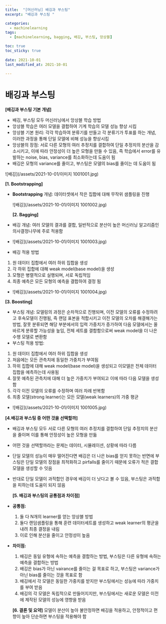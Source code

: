 ```yaml
---
title:  "[머신러닝] 배깅과 부스팅"
excerpt: "배깅과 부스팅 "

categories:
  - machinelearning
tags:
  - [machinelearning, bagging, 배깅, 부스팅, 앙상블]

toc: true
toc_sticky: true
 
date: 2021-10-01
last_modified_at: 2021-10-01

---
```





# 배깅과 부스팅

**[배깅과 부스팅 기본 개념]**

- 배깅, 부스팅 모두 머신러닝에서 앙상블 학습 방법
- 앙상블 학습은 여러 모델을 결합하여 기계 학습의 모델 성능 향상 시킴
- 앙상블 기본 원리: 각각 학습하여 분류기를 만들고 각 분류기가 투표를 하는 개념, 이러한 과정을 통해 단일 모델에 비해 성능을 향상시킴
- 앙상블의 장점: 서로 다른 모형의 여러 추정치를 결합하여 단일 추정치의 분산을 감소시키고, 이에 따라 안정성이 더 높은 모형을 만들 수 있음, 즉 학습에서 error를 유발하는 noise, bias, variance를 최소화하는데 도움이 됨
- 배깅은 모형의 variance를 줄이고, 부스팅은 모델의 bias를 줄이는 데 도움이 됨

![배깅](/assets/2021-10-01/이미지 1001001.jpg)

**[1. Bootstrapping]**

- **Bootstrapping** 개념: 데이터셋에서 작은 집합에 대해 무작위 샘플링을 진행

  ![배깅](/assets/2021-10-01/이미지 1001002.jpg)

  **[2. Bagging]**

- 배깅 개념: 여러 모델의 결과를 결합, 일반적으로 분산이 높은 머신러닝 알고리즘인 의사결정나무에 주로 적용함
- ![배깅](/assets/2021-10-01/이미지 1001003.jpg)

- 배깅 적용 방법
1) 원 데이터 집합에서 여러 하위 집합을 생성
2) 각 하위 집합에 대해 weak model(base model)을 생성
3) 모형은 병렬적으로 실행되며, 서로 독립적임
4) 최종 예측은 모든 모형의 예측을 결합하여 결정 됨
- ![배깅](/assets/2021-10-01/이미지 1001004.jpg)

**[3. Boosting]**

- 부스팅 개념: 모델링의 과정은 순차적으로 진행되며, 이전 모델의 오류를 수정하려고 후속모델이 진행됨, 즉 랜덤 표본을 적합시키고 이전 모델의 오차를 해결해가는 방법, 잘못 분류되면 해당 부분에서의 입력 가중치가 증가하여 다음 모델에서는 올바르게 분류할 가능성을 높임, 전체 세트를 결합함으로써 weak model을 더 나은 수행 모델로 변환함
- 부스팅 적용 방법:
1) 원 데이터 집합에서 여러 하위 집합을 생성
2) 처음에는 모든 관측치에 동일한 가중치가 부여됨
3) 하위 집합에 대해 weak model(base model)을 생성되고 이모델은 전체 데이터 집합을 예측하는데 사용됨
3) 잘못 예측된 관측치에 대해 더 높은 가중치가 부여되고 이에 따라 다음 모델을 생성함
4) 각각 이전 모델의 오류를 수정하며 여러 차례 반복함
5) 최종 모델(strong learner)는 모든 모델(weak learners)의 가중 평균
- ![배깅](/assets/2021-10-01/이미지 1001005.jpg)

**[4.배깅과 부스팅 중 어떤 것을 선택할까]**

- 배깅과 부스팅 모두 서로 다른 모형의 여러 추정치를 결합하여 단일 추정치의 분산을 줄이며 이를 통해 안정성이 높은 모형을 만듦

- 어떤 것을 선택할까라는 문제는 데이터, 시뮬레이션, 상황에 따라 다름

- 단일 모델의 성능이 매우 떨어진다면 배깅은 더 나은 bias를 얻지 못하는 반면에 부스팅은 단일 모델의 장점을 최적화하고 pirfalls를 줄이기 때문에 오류가 적은 결합 모델을 생성할 수 잇음

- 반대로 단일 모델이 과적합인 경우에 배깅이 더 낫다고 볼 수 있음, 부스팅은 과적합을 피하는데 도움이 되지 않음

  **[5. 배깅과 부스팅의 공통점과 차이점]**
- **공통점:** 

  1) 둘 다 N개의 learner를 얻는 앙상블 방법
  2) 둘다 랜덤샘플링을 통해 훈련 데이터세트를 생성하고 weak learner의 평균을 내려 최종 결정을 내림
  3) 이로 인해 분산을 줄이고 안정성이 높음

- **차이점:** 
  1) 배깅은 동일 유형에 속하는 예측을 결합하는 방법, 부스팅은 다른 유형에 속하는 예측을 결합하는 방법
  2) 배깅은 bias가 아닌 vairance를 줄이는 걸 목표로 하고, 부스팅은 variance가 아닌 bias를 줄이는 것을 목표로 함
  3) 배깅에서 각 모델은 동일한 가중치를 받지만 부스팅에서는 성능에 따라 가중치를 부여 받음
  4) 배깅의 각 모델은 독립적으로 만들어지지만, 부스팅에서는 새로운 모델은 이전에 제작된 모델의 성능에 영향을 받음

  **[6. 결론 및 요약]**
  모델이 분산이 높아 불안정하면 배깅을 적용하고, 안정적이고 편향이 높아 단순하면 부스팅을 적용해야 함